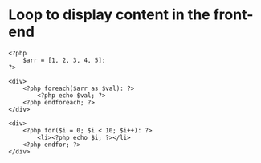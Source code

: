 # Loop to display content in the front-end

    <?php
        $arr = [1, 2, 3, 4, 5];
    ?>

    <div>
        <?php foreach($arr as $val): ?>
            <?php echo $val; ?>
        <?php endforeach; ?>
    </div>

    <div>
        <?php for($i = 0; $i < 10; $i++): ?>
            <li><?php echo $i; ?></li>
        <?php endfor; ?>
    </div>